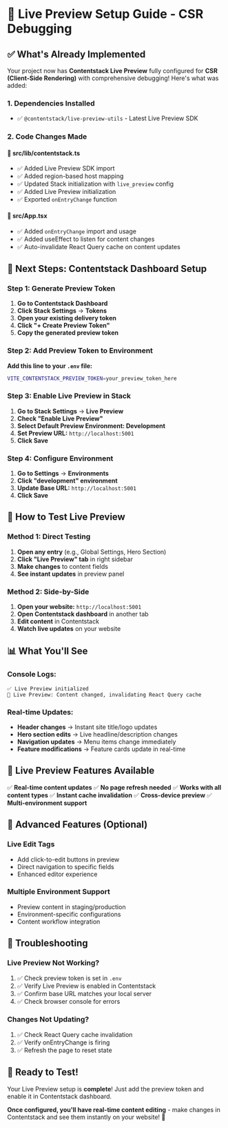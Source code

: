 # 🔴 Live Preview Setup Guide - CSR Debugging

## ✅ **What's Already Implemented**

Your project now has **Contentstack Live Preview** fully configured for **CSR (Client-Side Rendering)** with comprehensive debugging! Here's what was added:

### **1. Dependencies Installed**
- ✅ `@contentstack/live-preview-utils` - Latest Live Preview SDK

### **2. Code Changes Made**

#### **📄 src/lib/contentstack.ts**
- ✅ Added Live Preview SDK import
- ✅ Added region-based host mapping
- ✅ Updated Stack initialization with `live_preview` config
- ✅ Added Live Preview initialization
- ✅ Exported `onEntryChange` function

#### **📄 src/App.tsx**
- ✅ Added `onEntryChange` import and usage
- ✅ Added useEffect to listen for content changes
- ✅ Auto-invalidate React Query cache on content updates

## 🚀 **Next Steps: Contentstack Dashboard Setup**

### **Step 1: Generate Preview Token**

1. **Go to Contentstack Dashboard**
2. **Click Stack Settings** → **Tokens**
3. **Open your existing delivery token**
4. **Click "+ Create Preview Token"**
5. **Copy the generated preview token**

### **Step 2: Add Preview Token to Environment**

**Add this line to your `.env` file:**
```bash
VITE_CONTENTSTACK_PREVIEW_TOKEN=your_preview_token_here
```

### **Step 3: Enable Live Preview in Stack**

1. **Go to Stack Settings** → **Live Preview**
2. **Check "Enable Live Preview"**
3. **Select Default Preview Environment: Development**
4. **Set Preview URL:** `http://localhost:5001`
5. **Click Save**

### **Step 4: Configure Environment**

1. **Go to Settings** → **Environments**
2. **Click "development" environment**
3. **Update Base URL:** `http://localhost:5001`
4. **Click Save**

## 🎯 **How to Test Live Preview**

### **Method 1: Direct Testing**
1. **Open any entry** (e.g., Global Settings, Hero Section)
2. **Click "Live Preview" tab** in right sidebar
3. **Make changes** to content fields
4. **See instant updates** in preview panel

### **Method 2: Side-by-Side**
1. **Open your website:** `http://localhost:5001`
2. **Open Contentstack dashboard** in another tab
3. **Edit content** in Contentstack
4. **Watch live updates** on your website

## 📊 **What You'll See**

### **Console Logs:**
```
✅ Live Preview initialized
🔄 Live Preview: Content changed, invalidating React Query cache
```

### **Real-time Updates:**
- **Header changes** → Instant site title/logo updates
- **Hero section edits** → Live headline/description changes
- **Navigation updates** → Menu items change immediately
- **Feature modifications** → Feature cards update in real-time

## 🎉 **Live Preview Features Available**

✅ **Real-time content updates**
✅ **No page refresh needed**
✅ **Works with all content types**
✅ **Instant cache invalidation**
✅ **Cross-device preview**
✅ **Multi-environment support**

## 🔧 **Advanced Features (Optional)**

### **Live Edit Tags**
- Add click-to-edit buttons in preview
- Direct navigation to specific fields
- Enhanced editor experience

### **Multiple Environment Support**
- Preview content in staging/production
- Environment-specific configurations
- Content workflow integration

## 🚨 **Troubleshooting**

### **Live Preview Not Working?**
1. ✅ Check preview token is set in `.env`
2. ✅ Verify Live Preview is enabled in Contentstack
3. ✅ Confirm base URL matches your local server
4. ✅ Check browser console for errors

### **Changes Not Updating?**
1. ✅ Check React Query cache invalidation
2. ✅ Verify onEntryChange is firing
3. ✅ Refresh the page to reset state

## 🎯 **Ready to Test!**

Your Live Preview setup is **complete**! Just add the preview token and enable it in Contentstack dashboard.

**Once configured, you'll have real-time content editing** - make changes in Contentstack and see them instantly on your website! 🚀
